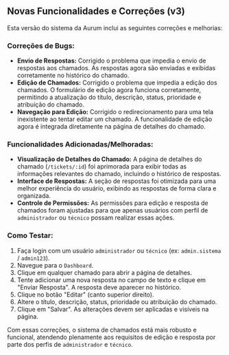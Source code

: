 ## Novas Funcionalidades e Correções (v3)

Esta versão do sistema da Aurum inclui as seguintes correções e melhorias:

### Correções de Bugs:
- **Envio de Respostas:** Corrigido o problema que impedia o envio de respostas aos chamados. As respostas agora são enviadas e exibidas corretamente no histórico do chamado.
- **Edição de Chamados:** Corrigido o problema que impedia a edição dos chamados. O formulário de edição agora funciona corretamente, permitindo a atualização do título, descrição, status, prioridade e atribuição do chamado.
- **Navegação para Edição:** Corrigido o redirecionamento para uma tela inexistente ao tentar editar um chamado. A funcionalidade de edição agora é integrada diretamente na página de detalhes do chamado.

### Funcionalidades Adicionadas/Melhoradas:
- **Visualização de Detalhes do Chamado:** A página de detalhes do chamado (`/tickets/:id`) foi aprimorada para exibir todas as informações relevantes do chamado, incluindo o histórico de respostas.
- **Interface de Respostas:** A seção de respostas foi otimizada para uma melhor experiência do usuário, exibindo as respostas de forma clara e organizada.
- **Controle de Permissões:** As permissões para edição e resposta de chamados foram ajustadas para que apenas usuários com perfil de `administrador` ou `técnico` possam realizar essas ações.

### Como Testar:
1. Faça login com um usuário `administrador` ou `técnico` (ex: `admin.sistema` / `admin123`).
2. Navegue para o `Dashboard`.
3. Clique em qualquer chamado para abrir a página de detalhes.
4. Tente adicionar uma nova resposta no campo de texto e clique em "Enviar Resposta". A resposta deve aparecer no histórico.
5. Clique no botão "Editar" (canto superior direito).
6. Altere o título, descrição, status, prioridade ou atribuição do chamado.
7. Clique em "Salvar". As alterações devem ser aplicadas e visíveis na página.

Com essas correções, o sistema de chamados está mais robusto e funcional, atendendo plenamente aos requisitos de edição e resposta por parte dos perfis de `administrador` e `técnico`.

